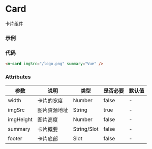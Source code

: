 # Card
 卡片组件

### 示例
<m-card imgSrc="/louis-moocUI/logo.png" summary="Vue" />

### 代码
```html
<m-card imgSrc="/logo.png" summary="Vue" />
```
### Attributes
| 参数 | 说明 | 类型 | 是否必要 | 默认值 |
| --- | --- | --- | --- | --- |
| width | 卡片的宽度 | Number | false | - |
| imgSrc | 图片资源地址 | String | true | - |
| imgHeight | 图片高度 | Number | false | - |
| summary | 卡片概要 | String/Slot | false | - |
| footer | 卡片底部 | Slot | false | - |